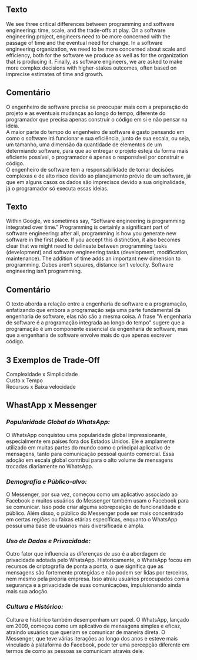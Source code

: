 ## Texto
We see three critical differences between programming and software engineering: time, scale, and the trade-offs at play. On a software engineering project, engineers need to be more concerned with the passage of time and the eventual need for change. In a software engineering organization, we need to be more concerned about scale and efficiency, both for the software we produce as well as for the organization that is producing it. Finally, as software engineers, we are asked to make more complex decisions with higher-stakes outcomes, often based on imprecise estimates of time and growth.

## Comentário
O engenheiro de software precisa se preocupar mais com a preparação do projeto e as eventuais mudanças ao longo do tempo, diferente do programador que precisa apenas construir o código em si e não pensar na ideia. <br>
A maior parte do tempo do engenheiro de software é gasto pensando em como o software irá funcionar e sua eficiência, junto de sua escala, ou seja, um tamanho, uma dimensão da quantidade de elementos de um determiando software, para que ao entregar o projeto esteja da forma mais eficiente possível, o programador é apenas o responsável por construir e código. <br>
O engenheiro de software tem a responsabilidade de tomar decisões complexas e de alto risco devido ao planejamento prévio de um software, já que em alguns casos os dados são imprecisos devido a sua originalidade, já o programador só executa essas ideias. <br>

## Texto
Within Google, we sometimes say, “Software engineering is programming integrated over time.” Programming is certainly a significant part of software engineering: after all, programming is how you generate new software in the first place. If you accept this distinction, it also becomes clear that we might need to delineate between programming tasks (development) and software engineering tasks (development, modification, maintenance). The addition of time adds an important new dimension to programming. Cubes aren’t squares, distance isn’t velocity. Software engineering isn’t programming.

## Comentário
O texto aborda a relação entre a engenharia de software e a programação, enfatizando que embora a programação seja uma parte fundamental da engenharia de software, elas não são a mesma coisa. A frase "A engenharia de software é a programação integrada ao longo do tempo" sugere que a programação é um componente essencial da engenharia de software, mas que a engenharia de software envolve mais do que apenas escrever código. <br>

## 3 Exemplos de Trade-Off
Complexidade x Simplicidade <br>
Custo x Tempo <br>
Recursos x Baixa velocidade <br>

## WhastApp x Messenger

### *Popularidade Global do WhatsApp:*
O WhatsApp conquistou uma popularidade global impressionante, especialmente em países fora dos Estados Unidos. Ele é amplamente utilizado em muitas partes do mundo como o principal aplicativo de mensagens, tanto para comunicação pessoal quanto comercial. Essa adoção em escala global contribui para o alto volume de mensagens trocadas diariamente no WhatsApp.

### *Demografia e Público-alvo:*
O Messenger, por sua vez, começou como um aplicativo associado ao Facebook e muitos usuários do Messenger também usam o Facebook para se comunicar. Isso pode criar alguma sobreposição de funcionalidade e público. Além disso, o público do Messenger pode ser mais concentrado em certas regiões ou faixas etárias específicas, enquanto o WhatsApp possui uma base de usuários mais diversificada e ampla.

### *Uso de Dados e Privacidade:*
Outro fator que influencia as diferenças de uso é a abordagem de privacidade adotada pelo WhatsApp. Historicamente, o WhatsApp focou em recursos de criptografia de ponta a ponta, o que significa que as mensagens são fortemente protegidas e não podem ser lidas por terceiros, nem mesmo pela própria empresa. Isso atraiu usuários preocupados com a segurança e a privacidade de suas comunicações, impulsionando ainda mais sua adoção.

### *Cultura e Histórico:*
Cultura e histórico também desempenham um papel. O WhatsApp, lançado em 2009, começou como um aplicativo de mensagens simples e eficaz, atraindo usuários que queriam se comunicar de maneira direta. O Messenger, que teve várias iterações ao longo dos anos e esteve mais vinculado à plataforma do Facebook, pode ter uma percepção diferente em termos de como as pessoas se comunicam através dele.

